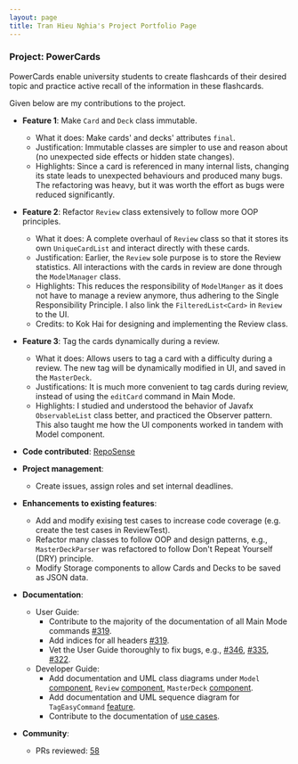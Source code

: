 ```yaml
---
layout: page 
title: Tran Hieu Nghia's Project Portfolio Page
---
```


### Project: PowerCards

PowerCards enable university students to create flashcards of their desired topic and practice active recall of the information in these flashcards.

Given below are my contributions to the project.

* **Feature 1**: Make `Card` and `Deck` class immutable.
    * What it does: Make cards' and decks' attributes `final`. 
    * Justification: Immutable classes are simpler to use and reason about (no unexpected side effects or hidden state changes).
    * Highlights: Since a card is referenced in many internal lists, changing its state leads to unexpected behaviours and produced many bugs. The refactoring was heavy, but it was worth the effort as bugs were reduced significantly.   

* **Feature 2**: Refactor `Review` class extensively to follow more OOP principles.
  * What it does: A complete overhaul of `Review` class so that it stores its own `UniqueCardList` and interact directly with these cards.
  * Justification: Earlier, the `Review` sole purpose is to store the Review statistics. All interactions with the cards in review are done through the `ModelManager` class.
  * Highlights: This reduces the responsibility of `ModelManger` as it does not have to manage a review anymore, thus adhering to the Single Responsibility Principle. I also link the `FilteredList<Card>` in `Review` to the UI. 
  * Credits: to Kok Hai for designing and implementing the Review class. 

* **Feature 3**: Tag the cards dynamically during a review.
  * What it does: Allows users to tag a card with a difficulty during a review. The new tag will be dynamically modified in UI, and saved in the `MasterDeck`.
  * Justifications: It is much more convenient to tag cards during review, instead of using the `editCard` command in Main Mode.
  * Highlights: I studied and understood the behavior of Javafx `ObservableList` class better, and practiced the Observer pattern. This also taught me how the UI components worked in tandem with Model component. 

* **Code contributed**: [RepoSense](https://nus-cs2103-ay2223s2.github.io/tp-dashboard/?search=rockman007372&breakdown=true&sort=groupTitle%20dsc&sortWithin=title&since=2023-02-17&timeframe=commit&mergegroup=&groupSelect=groupByRepos&checkedFileTypes=docs~functional-code~test-code~other)

* **Project management**:
    * Create issues, assign roles and set internal deadlines.

* **Enhancements to existing features**:
    * Add and modify exising test cases to increase code coverage (e.g. create the test cases in ReviewTest).
    * Refactor many classes to follow OOP and design patterns, e.g., `MasterDeckParser` was refactored to follow Don't Repeat Yourself (DRY) principle. 
    * Modify Storage components to allow Cards and Decks to be saved as JSON data.

* **Documentation**:
    * User Guide:
        * Contribute to the majority of the documentation of all Main Mode commands [#319](https://github.com/AY2223S2-CS2103T-W11-3/tp/pull/319).
        * Add indices for all headers [#319](https://github.com/AY2223S2-CS2103T-W11-3/tp/pull/319).
        * Vet the User Guide thoroughly to fix bugs, e.g., [#346](https://github.com/AY2223S2-CS2103T-W11-3/tp/pull/346), [#335](https://github.com/AY2223S2-CS2103T-W11-3/tp/pull/335), [#322](https://github.com/AY2223S2-CS2103T-W11-3/tp/pull/322).
    * Developer Guide:
        * Add documentation and UML class diagrams under `Model` [component](https://ay2223s2-cs2103t-w11-3.github.io/tp/DeveloperGuide.html#model-component), `Review` [component](https://ay2223s2-cs2103t-w11-3.github.io/tp/DeveloperGuide.html#review), `MasterDeck` [component](https://ay2223s2-cs2103t-w11-3.github.io/tp/DeveloperGuide.html#implementation-of-masterdeck). 
        * Add documentation and UML sequence diagram for `TagEasyCommand` [feature](https://ay2223s2-cs2103t-w11-3.github.io/tp/DeveloperGuide.html#tag-cards-during-the-review-feature).
        * Contribute to the documentation of [use cases](https://ay2223s2-cs2103t-w11-3.github.io/tp/DeveloperGuide.html#use-cases).

* **Community**:
    * PRs reviewed: [58](https://github.com/AY2223S2-CS2103T-W11-3/tp/pulls?q=is%3Apr+reviewed-by%3Arockman007372) 
